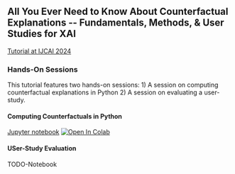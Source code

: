 ## All You Ever Need to Know About Counterfactual Explanations -- Fundamentals, Methods, & User Studies for XAI

[Tutorial at IJCAI 2024](https://sites.google.com/view/tut-counterfactuals-ijcai24/)

### Hands-On Sessions

This tutorial features two hands-on sessions: 1) A session on computing counterfactual explanations in Python 2) A session on evaluating a user-study.

#### Computing Counterfactuals in Python

[Jupyter notebook](cf_in_python.ipynb.ipynb) <a target="_blank" href="https://colab.research.google.com/github/andreArtelt/IJCAI24-CF_Tut/blob/main/cf_in_python.ipynb"><img src="https://colab.research.google.com/assets/colab-badge.svg" alt="Open In Colab"/></a>

#### USer-Study Evaluation

TODO-Notebook
